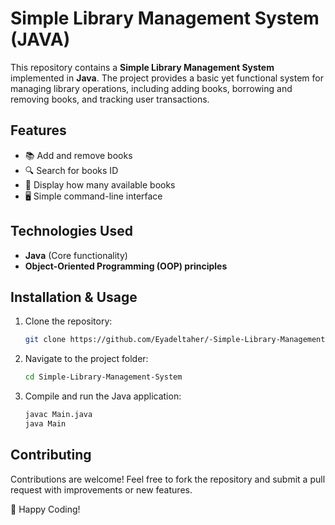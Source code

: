# Simple Library Management System (JAVA)

This repository contains a **Simple Library Management System** implemented in **Java**. The project provides a basic yet functional system for managing library operations, including adding books, borrowing and removing books, and tracking user transactions.

## Features

- 📚 Add and remove books
- 🔍 Search for books ID
- 📄 Display how many available books
- 🖥️ Simple command-line interface

## Technologies Used

- **Java** (Core functionality)
- **Object-Oriented Programming (OOP) principles**

## Installation & Usage

1. Clone the repository:
   ```sh
   git clone https://github.com/Eyadeltaher/-Simple-Library-Management-System-JAVA-.git
   ```
2. Navigate to the project folder:
   ```sh
   cd Simple-Library-Management-System
   ```
3. Compile and run the Java application:
   ```sh
   javac Main.java
   java Main
   ```

## Contributing

Contributions are welcome! Feel free to fork the repository and submit a pull request with improvements or new features.

🚀 Happy Coding!
